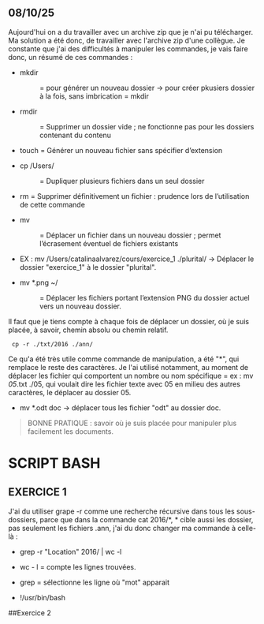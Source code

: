 ## 08/10/25

Aujourd'hui on a du travailler avec un archive zip que je n'ai pu télécharger. Ma solution a été donc, de travailler avec l'archive zip d'une collègue. Je constante que j'ai des difficultés à manipuler les commandes, je vais faire donc, un résumé de ces commandes :

* mkdir <dir> = pour générer un nouveau dossier -> pour créer pkusiers dossier à la fois, sans imbrication = mkdir <dir1> <dir2> <dir3>

* rmdir <dir> = Supprimer un dossier vide ; ne fonctionne pas pour les dossiers contenant du contenu

* touch <file> = Générer un nouveau fichier sans spécifier d’extension

* cp <file1> <file2> <file3> /Users/<dir> = Dupliquer plusieurs fichiers dans un seul dossier

* rm <file> = Supprimer définitivement un fichier : prudence lors de l’utilisation de cette commande

* mv <file> <dir> = Déplacer un fichier dans un nouveau dossier ; permet l’écrasement éventuel de fichiers existants

* EX : mv /Users/catalinaalvarez/cours/exercice_1 ./plurital/ -> Déplacer le dossier "exercice_1" à le dossier "plurital".

* mv *.png ~/<dir> = Déplacer les fichiers portant l’extension PNG du dossier actuel vers un nouveau dossier.

Il faut que je tiens compte à chaque fois de déplacer un dossier, où je suis placée, à savoir, chemin absolu ou chemin relatif.
```
 cp -r ./txt/2016 ./ann/ 
```

Ce qu'a été très utile comme commande de manipulation, a été "*", qui remplace le reste des caractères.
Je l'ai utilisé notamment, au moment de déplacer les fichier qui comportent un nombre ou nom spécifique = ex : mv *_05_*.txt ./05, qui voulait dire les fichier texte avec 05 en milieu des autres caractères, le déplacer au dossier 05. 

* mv *.odt doc -> déplacer tous les fichier "odt" au dossier doc.

> BONNE PRATIQUE : savoir où je suis placée pour manipuler plus facilement les documents. 


# SCRIPT BASH 

## EXERCICE 1 

J'ai du utiliser grape -r comme une recherche récursive dans tous les sous-dossiers, parce que dans la commande cat 2016/*, * cible aussi les dossier, pas seulement les fichiers .ann, j'ai du donc changer ma commande à celle-là : 

- grep -r "Location" 2016/ | wc -l


- wc - l = compte les lignes trouvées.

- grep = sélectionne les ligne où "mot" apparait

- !/usr/bin/bash


##Exercice 2 

 

